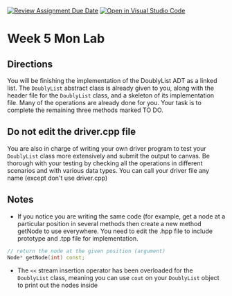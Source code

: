 [![Review Assignment Due Date](https://classroom.github.com/assets/deadline-readme-button-22041afd0340ce965d47ae6ef1cefeee28c7c493a6346c4f15d667ab976d596c.svg)](https://classroom.github.com/a/ZO6Uya-U)
[![Open in Visual Studio Code](https://classroom.github.com/assets/open-in-vscode-2e0aaae1b6195c2367325f4f02e2d04e9abb55f0b24a779b69b11b9e10269abc.svg)](https://classroom.github.com/online_ide?assignment_repo_id=20521500&assignment_repo_type=AssignmentRepo)
# Week 5 Mon Lab

## Directions

You will be finishing the implementation of the DoublyList ADT as a linked list. The `DoublyList` abstract class is already given to you, along with the header file for the `DoublyList` class, and a skeleton of its implementation file. Many of the operations are already done for you. Your task is to complete the remaining three methods marked TO DO.

## Do not edit the driver.cpp file

You are also in charge of writing your own driver program to test your `DoublyList` class more extensively and submit the output to canvas. Be thorough with your testing by checking all the operations in different scenarios and with various data types. You can call your driver file any name (except don't use driver.cpp)

## Notes

- If you notice you are writing the same code (for example, get a node at a particular position in several methods then create a new method getNode to use everywhere. You need to edit the .hpp file  to include prototype and .tpp file for implementation. 
  
```C++
// return the node at the given position (argument)
Node* getNode(int) const;
```
- The `<<` stream insertion operator has been overloaded for the `DoublyList` class, meaning you can use `cout` on your `DoublyList` object to print out the nodes inside
